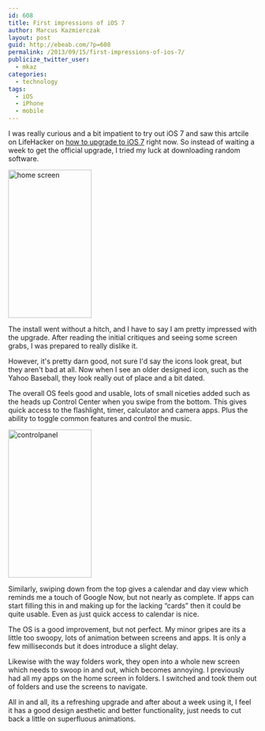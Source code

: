 ```yaml
---
id: 608
title: First impressions of iOS 7
author: Marcus Kazmierczak
layout: post
guid: http://ebeab.com/?p=608
permalink: /2013/09/15/first-impressions-of-ios-7/
publicize_twitter_user:
  - mkaz
categories:
  - technology
tags:
  - iOS
  - iPhone
  - mobile
---
```

I was really curious and a bit impatient to try out iOS 7 and saw this artcile on LifeHacker on [how to upgrade to iOS 7][1] right now. So instead of waiting a week to get the official upgrade, I tried my luck at downloading random software.

<a href="http://ebeab.com/2013/09/15/first-impressions-of-ios-7/photo-2/" rel="attachment wp-att-611"><img src="https://mkaz.com/wp-content/uploads/2013/09/photo-2.jpg?w=169" alt="home screen" width="169" height="300" class="alignleft size-medium wp-image-611" /></a>

The install went without a hitch, and I have to say I am pretty impressed with the upgrade. After reading the initial critiques and seeing some screen grabs, I was prepared to really dislike it. 

However, it's pretty darn good, not sure I'd say the icons look great, but they aren't bad at all. Now when I see an older designed icon, such as the Yahoo Baseball, they look really out of place and a bit dated.

The overall OS feels good and usable, lots of small niceties added such as the heads up Control Center when you swipe from the bottom. This gives quick access to the flashlight, timer, calculator and camera apps. Plus the ability to toggle common features and control the music. 

<a href="http://ebeab.com/2013/09/15/first-impressions-of-ios-7/photo/" rel="attachment wp-att-609"><img src="https://mkaz.com/wp-content/uploads/2013/09/photo.jpg?w=169" alt="controlpanel" width="169" height="300" class="alignright size-medium wp-image-609" /></a>

Similarly, swiping down from the top gives a calendar and day view which reminds me a touch of Google Now, but not nearly as complete. If apps can start filling this in and making up for the lacking &#8220;cards&#8221; then it could be quite usable. Even as just quick access to calendar is nice.

The OS is a good improvement, but not perfect. My minor gripes are its a little too swoopy, lots of animation between screens and apps. It is only a few milliseconds but it does introduce a slight delay. 

Likewise with the way folders work, they open into a whole new screen which needs to swoop in and out, which becomes annoying. I previously had all my apps on the home screen in folders. I switched and took them out of folders and use the screens to navigate.

All in and all, its a refreshing upgrade and after about a week using it, I feel it has a good design aesthetic and better functionality, just needs to cut back a little on superfluous animations.

 [1]: http://lifehacker.com/how-to-upgrade-to-ios-7-right-now-1288208215